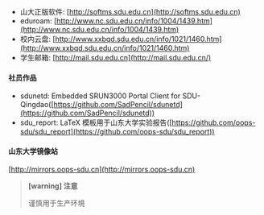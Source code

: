 - 山大正版软件: [http://softms.sdu.edu.cn](http://softms.sdu.edu.cn)
- eduroam: [http://www.nc.sdu.edu.cn/info/1004/1439.htm](http://www.nc.sdu.edu.cn/info/1004/1439.htm)
- 校内云盘: [http://www.xxbqd.sdu.edu.cn/info/1021/1460.htm](http://www.xxbqd.sdu.edu.cn/info/1021/1460.htm)
- 学生邮箱: [http://mail.sdu.edu.cn](http://mail.sdu.edu.cn/)

#### 社员作品

- sdunetd: Embedded SRUN3000 Portal Client for SDU-Qingdao([https://github.com/SadPencil/sdunetd](https://github.com/SadPencil/sdunetd))
- sdu_report: LaTeX 模板用于山东大学实验报告([https://github.com/oops-sdu/sdu_report](https://github.com/oops-sdu/sdu_report))


#### 山东大学镜像站
[http://mirrors.oops-sdu.cn](http://mirrors.oops-sdu.cn)
> **[warning] 注意**
>
> 谨慎用于生产环境